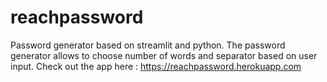 # reachpassword 

Password generator based on streamlit and python. 
The password generator allows to choose number of words and separator based on user input.
Check out the app here : https://reachpassword.herokuapp.com

